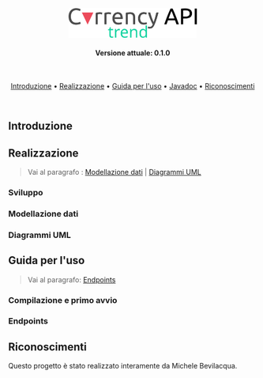 <div align="center">
  <img src="/Assets/currency_logo.svg" alt="Currency_logo" width="260">
  <h4>Versione attuale: 0.1.0</h4><br>
  <p>
    <a href="#intro">Introduzione</a>&nbsp•
    <a href="#realizzazione">Realizzazione</a>&nbsp•
    <a href="#guida">Guida per l'uso</a>&nbsp•
    <a href="#javadoc">Javadoc</a>&nbsp•
    <a href="#riconoscimenti">Riconoscimenti</a> 
  </p><br>
</div>

## <a name="intro">Introduzione</a>
## <a name="realizzazione">Realizzazione</a>
> Vai al paragrafo : <a href="#modellazione">Modellazione dati</a> | <a href="#uml">Diagrammi UML</a>
### Sviluppo
### Modellazione dati <a name="modellazione">
### Diagrammi UML <a name="uml">
## <a name="guida">Guida per l'uso</a>
> Vai al paragrafo: <a href="#endpoints">Endpoints</a>
### Compilazione e primo avvio 
### Endpoints <a name="endpoints"></a>
## <a name="riconoscimenti">Riconoscimenti</a>
Questo progetto è stato realizzato interamente da Michele Bevilacqua.
